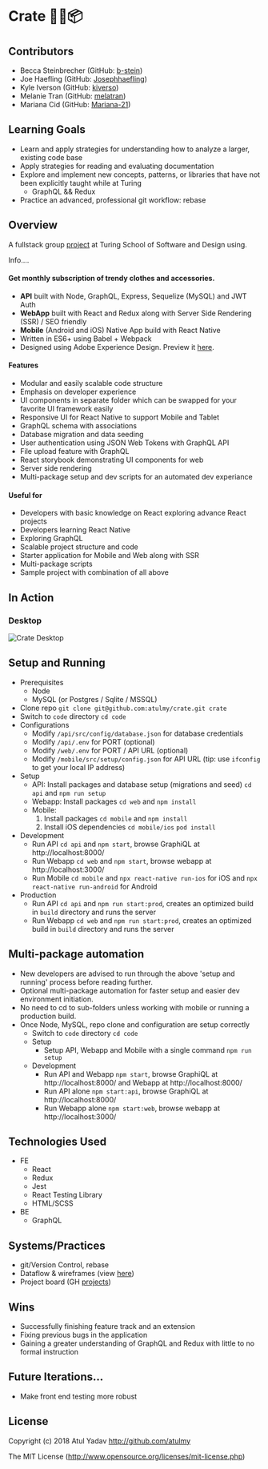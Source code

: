 # Crate 👕👖📦
## Contributors
- Becca Steinbrecher (GitHub: [b-stein](https://github.com/b-stein))
- Joe Haefling (GitHub: [Josephhaefling](https://github.com/Josephhaefling))
- Kyle Iverson (GitHub: [kiverso](https://github.com/kiverso))
- Melanie Tran (GitHub: [melatran](https://github.com/melatran))
- Mariana Cid (GitHub: [Mariana-21](https://github.com/Mariana-21))

## Learning Goals
- Learn and apply strategies for understanding how to analyze a larger, existing code base
- Apply strategies for reading and evaluating documentation
- Explore and implement new concepts, patterns, or libraries that have not been explicitly taught while at Turing
    - GraphQL && Redux
- Practice an advanced, professional git workflow: rebase

## Overview
A fullstack group [project](https://mod4.turing.io/projects/crate/crate.html) at Turing School of Software and Design using.

Info....

#### Get monthly subscription of trendy clothes and accessories.
- **API** built with Node, GraphQL, Express, Sequelize (MySQL) and JWT Auth
- **WebApp** built with React and Redux along with Server Side Rendering (SSR) / SEO friendly
- **Mobile** (Android and iOS) Native App build with React Native
- Written in ES6+ using Babel + Webpack
- Designed using Adobe Experience Design. Preview it [here](https://xd.adobe.com/view/a662a49f-57e7-4ffd-91bd-080b150b0317/).

#### Features
- Modular and easily scalable code structure
- Emphasis on developer experience
- UI components in separate folder which can be swapped for your favorite UI framework easily
- Responsive UI for React Native to support Mobile and Tablet
- GraphQL schema with associations
- Database migration and data seeding
- User authentication using JSON Web Tokens with GraphQL API
- File upload feature with GraphQL
- React storybook demonstrating UI components for web
- Server side rendering
- Multi-package setup and dev scripts for an automated dev experiance

#### Useful for
- Developers with basic knowledge on React exploring advance React projects
- Developers learning React Native
- Exploring GraphQL
- Scalable project structure and code
- Starter application for Mobile and Web along with SSR
- Multi-package scripts
- Sample project with combination of all above

## In Action
### Desktop
![Crate Desktop](https://raw.githubusercontent.com/atulmy/atulmy.github.io/master/images/crate/desktop-all-with-link.png)

## Setup and Running
- Prerequisites
  - Node
  - MySQL (or Postgres / Sqlite / MSSQL)
- Clone repo `git clone git@github.com:atulmy/crate.git crate`
- Switch to `code` directory `cd code`
- Configurations
  - Modify `/api/src/config/database.json` for database credentials
  - Modify `/api/.env` for PORT (optional)
  - Modify `/web/.env` for PORT / API URL (optional)
  - Modify `/mobile/src/setup/config.json` for API URL (tip: use `ifconfig` to get your local IP address)
- Setup
  - API: Install packages and database setup (migrations and seed) `cd api` and `npm run setup`
  - Webapp: Install packages `cd web` and `npm install`
  - Mobile: 
    1. Install packages `cd mobile` and `npm install`
    2. Install iOS dependencies `cd mobile/ios` `pod install`
- Development
  - Run API `cd api` and `npm start`, browse GraphiQL at http://localhost:8000/
  - Run Webapp `cd web` and `npm start`, browse webapp at http://localhost:3000/
  - Run Mobile `cd mobile` and `npx react-native run-ios` for iOS and `npx react-native run-android` for Android
- Production
  - Run API `cd api` and `npm run start:prod`, creates an optimized build in `build` directory and runs the server
  - Run Webapp `cd web` and `npm run start:prod`, creates an optimized build in `build` directory and runs the server

## Multi-package automation
- New developers are advised to run through the above 'setup and running' process before reading further.
- Optional multi-package automation for faster setup and easier dev environment initiation.
- No need to cd to sub-folders unless working with mobile or running a production build.
- Once Node, MySQL, repo clone and configuration are setup correctly
    - Switch to `code` directory `cd code`
    - Setup
        - Setup API, Webapp and Mobile with a single command `npm run setup`
    - Development
        - Run API and Webapp `npm start`, browse GraphiQL at http://localhost:8000/ and Webapp at http://localhost:8000/
        - Run API alone `npm start:api`, browse GraphiQL at http://localhost:8000/
        - Run Webapp alone `npm start:web`, browse webapp at http://localhost:3000/

## Technologies Used
- FE
    - React
    - Redux
    - Jest
    - React Testing Library
    - HTML/SCSS
- BE
    - GraphQL

## Systems/Practices
- git/Version Control, rebase
- Dataflow & wireframes (view [here](https://miro.com/app/board/o9J_kmjfN90=/))
- Project board (GH [projects](https://github.com/kiverso/Crate/projects/1))

## Wins
- Successfully finishing feature track and an extension
- Fixing previous bugs in the application
- Gaining a greater understanding of GraphQL and Redux with little to no formal instruction

## Future Iterations...
- Make front end testing more robust

## License
Copyright (c) 2018 Atul Yadav http://github.com/atulmy

The MIT License (http://www.opensource.org/licenses/mit-license.php)
